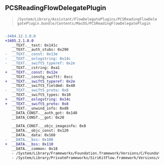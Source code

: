 ## PCSReadingFlowDelegatePlugin

> `/System/Library/Assistant/FlowDelegatePlugins/PCSReadingFlowDelegatePlugin.bundle/Contents/MacOS/PCSReadingFlowDelegatePlugin`

```diff

-3404.12.1.0.0
+3405.2.1.0.0
   __TEXT.__text: 0x141c
   __TEXT.__auth_stubs: 0x290
-  __TEXT.__const: 0x13e
-  __TEXT.__oslogstring: 0x14c
-  __TEXT.__swift5_typeref: 0x2e
   __TEXT.__cstring: 0xa1
+  __TEXT.__const: 0x12e
   __TEXT.__constg_swiftt: 0xcc
+  __TEXT.__swift5_typeref: 0x2e
   __TEXT.__swift5_fieldmd: 0x40
-  __TEXT.__swift5_proto: 0x8
   __TEXT.__swift5_types: 0x10
+  __TEXT.__oslogstring: 0x14c
+  __TEXT.__swift5_proto: 0x8
   __TEXT.__unwind_info: 0xd8
   __DATA_CONST.__auth_got: 0x148
   __DATA_CONST.__got: 0x20

   __DATA_CONST.__objc_imageinfo: 0x8
   __DATA.__objc_const: 0x120
   __DATA.__data: 0x168
-  __DATA.__bss: 0x108
+  __DATA.__bss: 0x110
   __DATA.__common: 0x18
   - /System/Library/Frameworks/Foundation.framework/Versions/C/Foundation
   - /System/Library/PrivateFrameworks/SiriKitFlow.framework/Versions/A/SiriKitFlow

```
